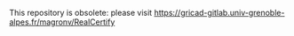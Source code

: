 This repository is obsolete: please visit https://gricad-gitlab.univ-grenoble-alpes.fr/magronv/RealCertify

